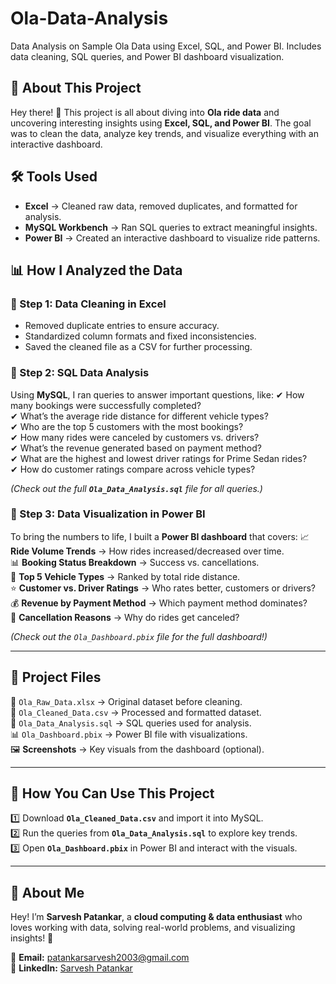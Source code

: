 # Ola-Data-Analysis
Data Analysis on Sample Ola Data using Excel, SQL, and Power BI. Includes data cleaning, SQL queries, and Power BI dashboard visualization.

## 📌 About This Project
Hey there! 👋 This project is all about diving into **Ola ride data** and uncovering interesting insights using **Excel, SQL, and Power BI**. The goal was to clean the data, analyze key trends, and visualize everything with an interactive dashboard.

## 🛠 Tools Used
- **Excel** → Cleaned raw data, removed duplicates, and formatted for analysis.
- **MySQL Workbench** → Ran SQL queries to extract meaningful insights.
- **Power BI** → Created an interactive dashboard to visualize ride patterns.

## 📊 How I Analyzed the Data
### 🔹 Step 1: Data Cleaning in Excel
- Removed duplicate entries to ensure accuracy.
- Standardized column formats and fixed inconsistencies.
- Saved the cleaned file as a CSV for further processing.

### 🔹 Step 2: SQL Data Analysis
Using **MySQL**, I ran queries to answer important questions, like:
✔ How many bookings were successfully completed?  
✔ What’s the average ride distance for different vehicle types?  
✔ Who are the top 5 customers with the most bookings?  
✔ How many rides were canceled by customers vs. drivers?  
✔ What’s the revenue generated based on payment method?  
✔ What are the highest and lowest driver ratings for Prime Sedan rides?  
✔ How do customer ratings compare across vehicle types?  

_(Check out the full **`Ola_Data_Analysis.sql`** file for all queries.)_

### 🔹 Step 3: Data Visualization in Power BI
To bring the numbers to life, I built a **Power BI dashboard** that covers:
📈 **Ride Volume Trends** → How rides increased/decreased over time.  
📊 **Booking Status Breakdown** → Success vs. cancellations.  
🚗 **Top 5 Vehicle Types** → Ranked by total ride distance.  
⭐ **Customer vs. Driver Ratings** → Who rates better, customers or drivers?  
💰 **Revenue by Payment Method** → Which payment method dominates?  
📍 **Cancellation Reasons** → Why do rides get canceled?  

_(Check out the `Ola_Dashboard.pbix` file for the full dashboard!)_

---

## 📂 Project Files
📄 `Ola_Raw_Data.xlsx` → Original dataset before cleaning.  
📄 `Ola_Cleaned_Data.csv` → Processed and formatted dataset.  
📜 `Ola_Data_Analysis.sql` → SQL queries used for analysis.  
📊 `Ola_Dashboard.pbix` → Power BI file with visualizations.  
🖼️ **Screenshots** → Key visuals from the dashboard (optional).  

---

## 🚀 How You Can Use This Project
1️⃣ Download **`Ola_Cleaned_Data.csv`** and import it into MySQL.  
2️⃣ Run the queries from **`Ola_Data_Analysis.sql`** to explore key trends.  
3️⃣ Open **`Ola_Dashboard.pbix`** in Power BI and interact with the visuals.  

---

## 👤 About Me
Hey! I’m **Sarvesh Patankar**, a **cloud computing & data enthusiast** who loves working with data, solving real-world problems, and visualizing insights! 🚀  

📧 **Email:** [patankarsarvesh2003@gmail.com](mailto:patankarsarvesh2003@gmail.com)  
🔗 **LinkedIn:** [Sarvesh Patankar](www.linkedin.com/in/sarvesh-patankar-b51444237)  

